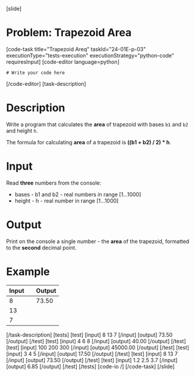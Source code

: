 [slide]
# Problem: Trapezoid Area
[code-task title="Trapezoid Areq" taskId="24-01E-p-03" executionType="tests-execution" executionStrategy="python-code" requiresInput]
[code-editor language=python]
```
# Write your code here
```
[/code-editor]
[task-description]
# Description
Write a program that calculates the **area** of trapezoid with bases `b1` and `b2` and height `h`. 

The formula for calculating **area** of a trapezoid is **((b1 + b2) / 2) * h**.

# Input

Read **three** numbers from the console:
- bases - b1 and b2 - real numbers in range \[1...1000\]
- height - h - real number in range \[1...1000\]

# Output
Print on the console a single number - the **area** of the trapezoid, formatted to the **second** decimal point.

# Example
| **Input** | | **Output** |
| --- | --- | --- |
| 8 | | 73.50 |
| 13 | | |
| 7 | | |
[/task-description]
[tests]
[test]
[input]
8
13
7
[/input]
[output]
73.50
[/output]
[/test]
[test]
[input]
4
6
8
[/input]
[output]
40.00
[/output]
[/test]
[test]
[input]
100
200
300
[/input]
[output]
45000.00
[/output]
[/test]
[test]
[input]
3
4
5
[/input]
[output]
17.50
[/output]
[/test]
[test]
[input]
8
13
7
[/input]
[output]
73.50
[/output]
[/test]
[test]
[input]
1.2
2.5
3.7
[/input]
[output]
6.85
[/output]
[/test]
[/tests]
[code-io /]
[/code-task]
[/slide]